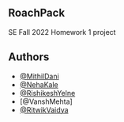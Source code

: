 ## RoachPack

SE Fall 2022 Homework 1 project


## Authors

- [@MithilDani](https://www.github.com/mithildani)
- [@NehaKale](https://www.github.com/nehakale8)
- [@RishikeshYelne](https://www.github.com/rishikesh-yelne)
- [@VanshMehta]
- [@RitwikVaidya](https://www.github.com/ritwik4690)

